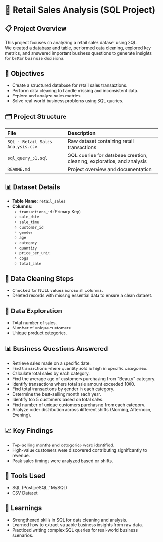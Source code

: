 # 🛒 Retail Sales Analysis (SQL Project)

## 📋 Project Overview
This project focuses on analyzing a retail sales dataset using SQL.  
We created a database and table, performed data cleaning, explored key metrics, and answered important business questions to generate insights for better business decisions.

## 🎯 Objectives
- Create a structured database for retail sales transactions.
- Perform data cleaning to handle missing and inconsistent data.
- Explore and analyze sales metrics.
- Solve real-world business problems using SQL queries.

## 🗂️ Project Structure
| File | Description |
| :--- | :--- |
| `SQL - Retail Sales Analysis.csv` | Raw dataset containing retail transactions |
| `sql_query_p1.sql` | SQL queries for database creation, cleaning, exploration, and analysis |
| `README.md` | Project overview and documentation |

## 📊 Dataset Details
- **Table Name**: `retail_sales`
- **Columns**:
  - `transactions_id` (Primary Key)
  - `sale_date`
  - `sale_time`
  - `customer_id`
  - `gender`
  - `age`
  - `category`
  - `quantity`
  - `price_per_unit`
  - `cogs`
  - `total_sale`

## 🧹 Data Cleaning Steps
- Checked for NULL values across all columns.
- Deleted records with missing essential data to ensure a clean dataset.

## 🔎 Data Exploration
- Total number of sales.
- Number of unique customers.
- Unique product categories.

## 📊 Business Questions Answered
- Retrieve sales made on a specific date.
- Find transactions where quantity sold is high in specific categories.
- Calculate total sales by each category.
- Find the average age of customers purchasing from "Beauty" category.
- Identify transactions where total sale amount exceeded 1000.
- Find total transactions by gender in each category.
- Determine the best-selling month each year.
- Identify top 5 customers based on total sales.
- Find number of unique customers purchasing from each category.
- Analyze order distribution across different shifts (Morning, Afternoon, Evening).

## 📈 Key Findings
- Top-selling months and categories were identified.
- High-value customers were discovered contributing significantly to revenue.
- Peak sales timings were analyzed based on shifts.

## 🧰 Tools Used
- SQL (PostgreSQL / MySQL)
- CSV Dataset

## 🧠 Learnings
- Strengthened skills in SQL for data cleaning and analysis.
- Learned how to extract valuable business insights from raw data.
- Practiced writing complex SQL queries for real-world business scenarios.
